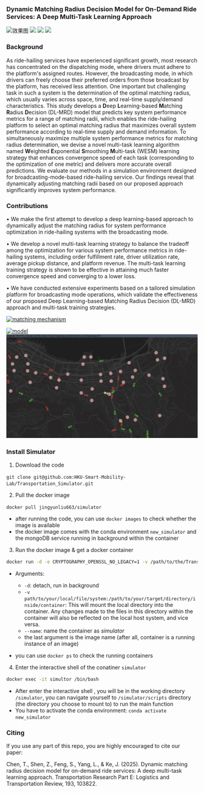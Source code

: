 ### Dynamic Matching Radius Decision Model for On-Demand Ride Services: A Deep Multi-Task Learning Approach

![效果图](https://img.shields.io/static/v1?label=build&message=passing&color=green) ![](https://img.shields.io/static/v1?label=python&message=3&color=blue) ![](https://img.shields.io/static/v1?label=release&message=2.0&color=green) ![](https://img.shields.io/static/v1?label=license&message=MIT&color=blue)

### Background

As ride-hailing services have experienced significant growth, most research has concentrated on the dispatching mode, where drivers must adhere to the platform's assigned routes. However, the broadcasting mode, in which drivers can freely choose their preferred orders from those broadcast by the platform, has received less attention. One important but challenging task in such a system is the determination of the optimal matching radius, which usually varies across space, time, and real-time supply/demand characteristics. This study develops a **D**eep **L**earning-based **M**atching **R**adius **D**ecision (DL-MRD) model that predicts key system performance metrics for a range of matching radii, which enables the ride-hailing platform to select an optimal matching radius that maximizes overall system performance according to real-time supply and demand information. To simultaneously maximize multiple system performance metrics for matching radius determination, we devise a novel multi-task learning algorithm named **W**eighted **E**xponential **S**moothing **M**ulti-task (WESM) learning strategy that enhances convergence speed of each task (corresponding to the optimization of one metric) and delivers more accurate overall predictions. We evaluate our methods in a simulation environment designed for broadcasting-mode-based ride-hailing service. Our findings reveal that dynamically adjusting matching radii based on our proposed approach significantly improves system performance.



### Contributions

• We make the first attempt to develop a deep learning-based approach to dynamically adjust the matching radius for system performance optimization in ride-hailing systems with the broadcasting mode.

• We develop a novel multi-task learning strategy to balance the tradeoff among the optimization for various system performance metrics in ride-hailing systems, including order fulfillment rate, driver utilization rate, average pickup distance, and platform revenue. The multi-task learning training strategy is shown to be effective in attaining much faster convergence speed and converging to a lower loss. 

• We have conducted extensive experiments based on a tailored simulation platform for broadcasting mode operations, which validate the effectiveness of our proposed Deep Learning-based Matching Radius Decision (DL-MRD) approach and multi-task training strategies.


[![matching mechanism](link-to-thumbnail-or-placeholder-image.png)](https://github.com/HKU-Smart-Mobility-Lab/DL-MRD-Broadcasting/blob/main/order-matching.pdf "Click to view the matching mechanism diagram")

[![model](link-to-thumbnail-or-placeholder-image.png)](https://github.com/HKU-Smart-Mobility-Lab/DL-MRD-Broadcasting/blob/main/model.pdf "Click to view the DL-MRD model structure")
![demo](https://github.com/HKU-Smart-Mobility-Lab/map-boardcast/blob/main/public/static/demo.jpeg "Demo")

### Install Simulator

1. Download the code

  `git clone git@github.com:HKU-Smart-Mobility-Lab/Transportation_Simulator.git`

2. Pull the docker image

  `docker pull jingyunliu663/simulator`

- after running the code, you can use `docker images` to check whether the image is available
- the docker image comes with the conda environment `new_simulator` and the mongoDB service running in background within the container

3. Run the docker image & get a docker container
```bash
docker run -d -e CRYPTOGRAPHY_OPENSSL_NO_LEGACY=1 -v /path/to/the/Transportation_Simulator:/simulator/scripts --name simulator jingyunliu663/simulator
```
- Arguments:
  - `-d`: detach, run in background
  - `-v path/to/your/local/file/system:/path/to/your/target/directory/inside/container`: This will mount the local directory into the container. Any changes made to the files in this directory within the container will also be reflected on the local host system, and vice versa.
  - `--name`: name the container as *simulator*
  - the last argument is the image name (after all, container is a running instance of an image)

- you can use `docker ps` to check the running containers

4. Enter the interactive shell of the conatiner `simulator`
```bash
docker exec -it simultor /bin/bash
```

- After enter the interactive shell , you will be in the working directory `/simulator`, you can navigate yourself to  `/simulator/scripts` directory (the directory you choose to mount to) to run the main function
- You have to activate the conda environment: `conda activate new_simulator` 






###  Citing

If you use any part of this repo, you are highly encouraged to cite our paper:

Chen, T., Shen, Z., Feng, S., Yang, L., & Ke, J. (2025). Dynamic matching radius decision model for on-demand ride services: A deep multi-task learning approach. Transportation Research Part E: Logistics and Transportation Review, 193, 103822.





##### 
